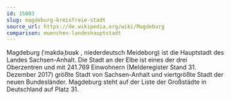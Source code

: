 ```yaml
---
id: 15003
slug: magdeburg-kreisfreie-stadt
source_url: https://de.wikipedia.org/wiki/Magdeburg
comparison: muenchen-landeshauptstadt
---
```


Magdeburg (ˈmakdəˌbʊʁk , niederdeutsch Meideborg) ist die Hauptstadt des Landes Sachsen-Anhalt. Die Stadt an der Elbe ist eines der drei Oberzentren und mit 241.769 Einwohnern (Melderegister Stand 31. Dezember 2017) größte Stadt von Sachsen-Anhalt und viertgrößte Stadt der neuen Bundesländer. Magdeburg steht auf der Liste der Großstädte in Deutschland auf Platz 31.

